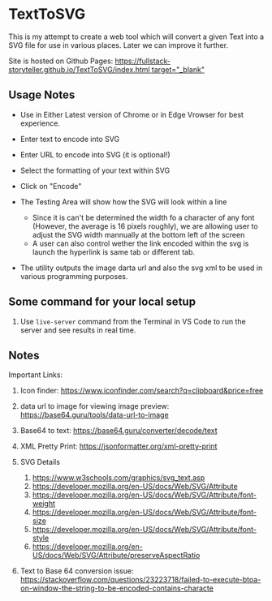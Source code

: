 # TextToSVG

This is my attempt to create a web tool which will convert a given Text into a SVG file for use in various places. Later we can improve it further.

Site is hosted on Github Pages: [https://fullstack-storyteller.github.io/TextToSVG/index.html target="\_blank"](https://fullstack-storyteller.github.io/TextToSVG/index.html)

## Usage Notes

- Use in Either Latest version of Chrome or in Edge Vrowser for best experience.
- Enter text to encode into SVG
- Enter URL to encode into SVG (it is optional!)
- Select the formatting of your text within SVG
- Click on "Encode"
- The Testing Area will show how the SVG will look within a line

  - Since it is can't be determined the width fo a character of any font (However, the average is 16 pixels roughly), we are allowing user to adjust the SVG width mannually at the bottom left of the screen
  - A user can also control wether the link encoded within the svg is launch the hyperlink is same tab or different tab.

- The utility outputs the image darta url and also the svg xml to be used in various programming purposes.

## Some command for your local setup

1. Use `live-server` command from the Terminal in VS Code to run the server and see results in real time.

## Notes

Important Links:

1. Icon finder: https://www.iconfinder.com/search?q=clipboard&price=free
2. data url to image for viewing image preview: https://base64.guru/tools/data-url-to-image
3. Base64 to text: https://base64.guru/converter/decode/text
4. XML Pretty Print: https://jsonformatter.org/xml-pretty-print
5. SVG Details

   1. https://www.w3schools.com/graphics/svg_text.asp
   2. https://developer.mozilla.org/en-US/docs/Web/SVG/Attribute
   3. https://developer.mozilla.org/en-US/docs/Web/SVG/Attribute/font-weight
   4. https://developer.mozilla.org/en-US/docs/Web/SVG/Attribute/font-size
   5. https://developer.mozilla.org/en-US/docs/Web/SVG/Attribute/font-style
   6. https://developer.mozilla.org/en-US/docs/Web/SVG/Attribute/preserveAspectRatio

6. Text to Base 64 conversion issue: https://stackoverflow.com/questions/23223718/failed-to-execute-btoa-on-window-the-string-to-be-encoded-contains-characte
